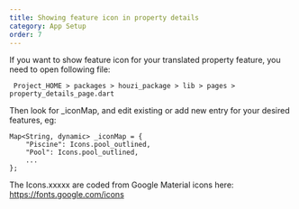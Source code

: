 ```yaml
---
title: Showing feature icon in property details
category: App Setup
order: 7
---
```


If you want to show feature icon for your translated property feature, you need to open following file:

` Project_HOME > packages > houzi_package > lib > pages > property_details_page.dart`

Then look for _iconMap, and edit existing or add new entry for your desired features, eg: 
```
Map<String, dynamic> _iconMap = {
    "Piscine": Icons.pool_outlined, 
    "Pool": Icons.pool_outlined,
    ...
};
```
The Icons.xxxxx are coded from Google Material icons here:
https://fonts.google.com/icons
